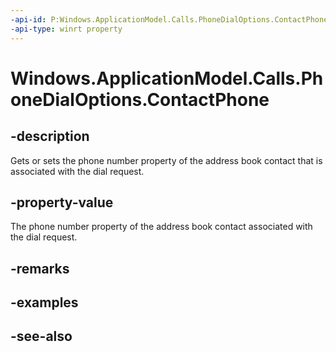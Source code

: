 ```yaml
---
-api-id: P:Windows.ApplicationModel.Calls.PhoneDialOptions.ContactPhone
-api-type: winrt property
---
```


<!-- Property syntax
public Windows.ApplicationModel.Contacts.ContactPhone ContactPhone { get;  set; }
-->

# Windows.ApplicationModel.Calls.PhoneDialOptions.ContactPhone

## -description
Gets or sets the phone number property of the address book contact that is associated with the dial request.

## -property-value
The phone number property of the address book contact associated with the dial request.

## -remarks

## -examples

## -see-also
